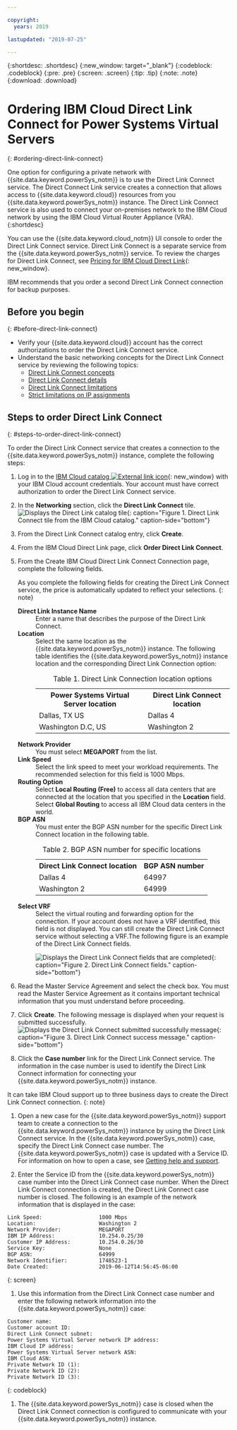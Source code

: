 ```yaml
---

copyright:
  years: 2019

lastupdated: "2019-07-25"

---
```


{:shortdesc: .shortdesc}
{:new_window: target="_blank"}
{:codeblock: .codeblock}
{:pre: .pre}
{:screen: .screen}
{:tip: .tip}
{:note: .note}
{:download: .download}

# Ordering IBM Cloud Direct Link Connect for Power Systems Virtual Servers
{: #ordering-direct-link-connect}

One option for configuring a private network with {{site.data.keyword.powerSys_notm}} is to use the Direct Link Connect service. The Direct Connect Link service creates a connection that allows access to {{site.data.keyword.cloud}} resources from you {{site.data.keyword.powerSys_notm}} instance. The Direct Link Connect service is also used to connect your on-premises network to the IBM Cloud network by using the IBM Cloud Virtual Router Appliance (VRA).
{:shortdesc}

You can use the {{site.data.keyword.cloud_notm}} UI console to order the Direct Link Connect service. Direct Link Connect is a separate service from the {{site.data.keyword.powerSys_notm}} service. To review the charges for Direct Link Connect, see [Pricing for IBM Cloud Direct Link](/docs/infrastructure/direct-link?topic=direct-link-pricing-for-direct-link-connect){: new_window}.

IBM recommends that you order a second Direct Link Connect connection for backup purposes.

## Before you begin
{: #before-direct-link-connect}

* Verify your {{site.data.keyword.cloud}} account has the correct authorizations to order the Direct Link Connect service.
* Understand the basic networking concepts for the Direct Link Connect service by reviewing the following topics:
    * [Direct Link Connect concepts](/docs/infrastructure/direct-link?topic=direct-link-direct-link-connect-solution#direct-link-connect-solution)
    * [Direct Link Connect details](/docs/infrastructure/direct-link?topic=direct-link-ibm-cloud-direct-link-connect-details)
    * [Direct Link Connect limitations](/docs/infrastructure/direct-link?topic=direct-link-known-limitations#ibm-cloud-direct-link-exchange-and-direct-link-connect-limitations)
    * [Strict limitations on IP assignments](/docs/infrastructure/direct-link?topic=direct-link-configure-ibm-cloud-direct-link#strict-limitations-on-ip-assignments)

## Steps to order Direct Link Connect
{: #steps-to-order-direct-link-connect}

To order the Direct Link Connect service that creates a connection to the {{site.data.keyword.powerSys_notm}} instance, complete the following steps:

1. Log in to the [IBM Cloud catalog ![External link icon](../icons/launch-glyph.svg "External link icon")](https://cloud.ibm.com/catalog){: new_window} with your IBM Cloud account credentials. Your account must have correct authorization to order the Direct Link Connect service.

1. In the **Networking** section, click the **Direct Link Connect** tile.
![Displays the Direct Link catalog tile](/images/directlink1.png "Displays the Direct Link catalog tile"){: caption="Figure 1. Direct Link Connect tile from the IBM Cloud catalog." caption-side="bottom"}

1. From the Direct Link Connect catalog entry, click **Create**.

1. From the IBM Cloud Direct Link page, click **Order Direct Link Connect**.

1. From the Create IBM Cloud Direct Link Connect Connection page, complete the following fields.

   As you complete the following fields for creating the Direct Link Connect service, the price is automatically updated to reflect your selections.
   {: note}

   <dl>
   <dt><strong>Direct Link Instance Name</strong><dt>
   <dd>Enter a name that describes the purpose of the Direct Link Connect.</dd>
   <dt><strong>Location</strong><dt>
   <dd>Select the same location as the {{site.data.keyword.powerSys_notm}} instance. The following table identifies the {{site.data.keyword.powerSys_notm}} instance location and the corresponding Direct Link Connection option:
   <table>
   <caption>Table 1. Direct Link Connection location options</caption>
   <tr>
   <th>Power Systems Virtual Server location</th>
   <th>Direct Link Connect location</th>
   </tr>
   <tr>
   <td>Dallas, TX US</td>
   <td>Dallas 4</td>
   </tr>
   <tr>
   <td>Washington D.C, US</td>
   <td>Washington 2</td>
   </tr>
   </table>
   </dd>
   <dt><strong>Network Provider</strong><dt>
   <dd>You must select <strong>MEGAPORT</strong> from the list.</dd>
   <dt><strong>Link Speed</strong><dt>
   <dd>Select the link speed to meet your workload requirements. The recommended selection for  this field is 1000 Mbps.</dd>
   <dt><strong>Routing Option</strong><dt>
   <dd>Select <strong>Local Routing (Free)</strong> to access all data centers that are connected at the location that you specified in the <strong>Location</strong> field. Select <strong>Global Routing</strong> to access all IBM Cloud data centers in the world. </dd>
   <dt><strong>BGP ASN</strong><dt>
   <dd>You must enter the BGP ASN number for the specific Direct Link Connect location in the following table.
   <table>
   <caption>Table 2. BGP ASN number for specific locations</caption>
   <tr>
   <th>Direct Link Connect location</th>
   <th>BGP ASN number</th>
   </tr>
   <tr>
   <td>Dallas 4</td>
   <td>64997</td>
   </tr>
   <tr>
   <td>Washington 2</td>
   <td>64999</td>
   </tr>
   </table>
   </dd>
   <dt><strong>Select VRF</strong><dt>
   <dd>Select the virtual routing and forwarding option for the connection. If your account does not have a VRF identified, this field is not displayed. You can still create the Direct Link Connect service without selecting a VRF.The following figure is an example of the Direct Link Connect fields.</dd>
   <dd>

   ![Displays the Direct Link Connect fields that are completed](/images/directlink2.png "Displays the Direct Link Connect fields that are completed"){: caption="Figure 2. Direct Link Connect fields." caption-side="bottom"}
   </dd>
   </dl>
1. Read the Master Service Agreement and select the check box. You must read the Master Service Agreement as it contains important technical information that you must understand before proceeding.

1. Click **Create**. The following message is displayed when your request is submitted successfully.
![Displays the Direct Link Connect submitted successfully message](/images/directlink3.png "Displays the Direct Link Connect submitted successfully message"){: caption="Figure 3. Direct Link Connect success message." caption-side="bottom"}

1. Click the **Case number** link for the Direct Link Connect service. The information in the case number is used to identify the Direct Link Connect information for connecting your {{site.data.keyword.powerSys_notm}} instance.

  It can take IBM Cloud support up to three business days to create the Direct Link Connect connection.
  {: note}

1. Open a new case for the {{site.data.keyword.powerSys_notm}} support team to create a connection to the {{site.data.keyword.powerSys_notm}} instance by using the Direct Link Connect service. In the {{site.data.keyword.powerSys_notm}} case, specify the Direct Link Connect case number. The {{site.data.keyword.powerSys_notm}} case is updated with a Service ID. For information on how to open a case, see [Getting help and support](/docs/infrastructure/power-iaas?topic=power-iaas-getting-help-and-support).

1. Enter the Service ID from the {{site.data.keyword.powerSys_notm}} case number into the Direct Link Connect case number. When the Direct Link Connect connection is created, the Direct Link Connect case number is closed. The following is an example of the network information that is displayed in the case:

  ```shell
  Link Speed:                  1000 Mbps
  Location:                    Washington 2
  Network Provider:            MEGAPORT
  IBM IP Address:              10.254.0.25/30
  Customer IP Address:         10.254.0.26/30
  Service Key:                 None
  BGP ASN:                     64999
  Network Identifier:          1748523-1
  Date Created:                2019-06-12T14:56:45-06:00
  ```
  {: screen}

1. Use this information from the Direct Link Connect case number and enter the following network information into the {{site.data.keyword.powerSys_notm}} case:

  ```shell
  Customer name:
  Customer account ID:
  Direct Link Connect subnet:
  Power Systems Virtual Server network IP address:
  IBM Cloud IP address:
  Power Systems Virtual Server network ASN:
  IBM Cloud ASN:
  Private Network ID (1):
  Private Network ID (2):
  Private Network ID (3):
  ```
  {: codeblock}

1. The {{site.data.keyword.powerSys_notm}} case is closed when the Direct Link Connect connection is configured to communicate with your {{site.data.keyword.powerSys_notm}} instance.
